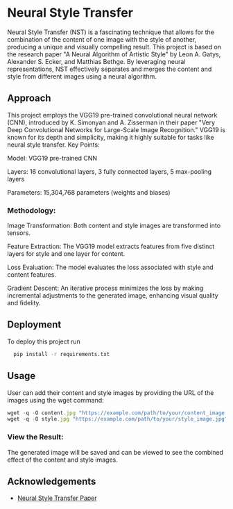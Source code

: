 
# Neural Style Transfer

Neural Style Transfer (NST) is a fascinating technique that allows for the combination of the content of one image with the style of another, producing a unique and visually compelling result. This project is based on the research paper "A Neural Algorithm of Artistic Style" by Leon A. Gatys, Alexander S. Ecker, and Matthias Bethge. By leveraging neural representations, NST effectively separates and merges the content and style from different images using a neural algorithm.


## Approach
This project employs the VGG19 pre-trained convolutional neural network (CNN), introduced by K. Simonyan and A. Zisserman in their paper "Very Deep Convolutional Networks for Large-Scale Image Recognition." VGG19 is known for its depth and simplicity, making it highly suitable for tasks like neural style transfer.
Key Points:

Model: VGG19 pre-trained CNN

Layers: 16 convolutional layers, 3 fully connected layers, 5 max-pooling layers

Parameters: 15,304,768 parameters (weights and biases)

### Methodology:

Image Transformation: Both content and style images are transformed into tensors.

Feature Extraction: The VGG19 model extracts features from five distinct layers for style and one layer for content.

Loss Evaluation: The model evaluates the loss associated with style and content features.

Gradient Descent: An iterative process minimizes the loss by making incremental adjustments to the generated image, enhancing visual quality and fidelity.
## Deployment

To deploy this project run

```bash
  pip install -r requirements.txt
```


## Usage
User can add their content and style images by providing the URL of the images using the wget command:

```javascript
wget -q -O content.jpg "https://example.com/path/to/your/content_image.jpg"
wget -q -O style.jpg "https://example.com/path/to/your/style_image.jpg"

```
### View the Result:

The generated image will be saved and can be viewed to see the combined effect of the content and style images.


## Acknowledgements

 - [Neural Style Transfer Paper](https://arxiv.org/abs/1508.06576)
 

